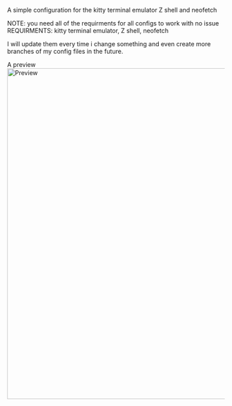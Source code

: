 A simple configuration for the kitty terminal emulator Z shell and neofetch 

NOTE: you need all of the requirments for all configs to work with no issue
REQUIRMENTS: kitty terminal emulator, Z shell, neofetch

I will update them every time i change something and even create more branches of my config files in the future.

A preview
<img width="1366" height="768" alt="Preview" src="https://github.com/user-attachments/assets/d548174a-d763-49b9-93ac-82d703ccb761" />
